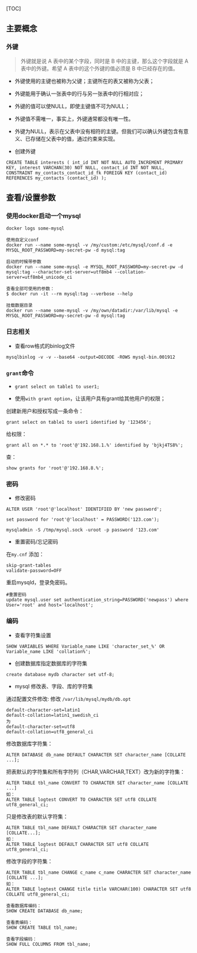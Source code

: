 [TOC]


## 主要概念

### 外键

> 外键就是说 A 表中的某个字段，同时是 B 中的主键，那么这个字段就是 A 表中的外键。希望 A 表中的这个外键的值必须是 B 中已经存在的值。

- 外键使用的主键也被称为父键；主键所在的表又被称为父表；

- 外键能用于确认一张表中的行与另一张表中的行相对应；

- 外键的值可以使NULL，即使主键值不可为NULL；

- 外键值不需唯一，事实上，外键通常都没有唯一性。

- 外键为NULL，表示在父表中没有相符的主键。但我们可以确认外键包含有意义、已存储在父表中的值，通过约束来实现。

- 创建外键

`CREATE TABLE interests (
    int_id INT NOT NULL AUTO_INCREMENT PRIMARY KEY,
    interest VARCHAN(30) NOT NULL,
    contact_id INT NOT NULL,
    CONSTRAINT my_contacts_contact_id_fk FOREIGN KEY (contact_id) REFERENCES my_contacts (contact_id)
);`


## 查看/设置参数

### 使用docker启动一个mysql

```
docker logs some-mysql

使用自定义conf
docker run --name some-mysql -v /my/custom:/etc/mysql/conf.d -e MYSQL_ROOT_PASSWORD=my-secret-pw -d mysql:tag

启动的时候带参数
docker run --name some-mysql -e MYSQL_ROOT_PASSWORD=my-secret-pw -d mysql:tag --character-set-server=utf8mb4 --collation-server=utf8mb4_unicode_ci

查看全部可使用的参数：
$ docker run -it --rm mysql:tag --verbose --help 

挂载数据目录
docker run --name some-mysql -v /my/own/datadir:/var/lib/mysql -e MYSQL_ROOT_PASSWORD=my-secret-pw -d mysql:tag
```

### 日志相关

- 查看row格式的binlog文件

```
mysqlbinlog -v -v --base64 -output=DECODE -ROWS mysql-bin.001912
```

### `grant`命令

- `grant select on table1 to user1;`

- 使用`with grant option`，让该用户具有grant给其他用户的权限；



创建新用户和授权写成一条命令：

`grant select on table1 to user1 identified by '123456';`

给权限：

`grant all on *.* to 'root'@'192.168.1.%' identified by 'bjkj4TS8%';`

查：

`show grants for 'root'@'192.168.8.%';`


### 密码

- 修改密码

```
ALTER USER 'root'@'localhost' IDENTIFIED BY 'new password';

set password for 'root'@'localhost' = PASSWORD('123.com');

mysqladmin -S /tmp/mysql.sock -uroot -p password '123.com'
```

- 重置密码/忘记密码

在`my.cnf` 添加：

```
skip-grant-tables
validate-password=OFF
```

重启mysqld，登录免密码。

```
#重置密码
update mysql.user set authentication_string=PASSWORD('newpass') where User='root' and host='localhost';
```


### 编码

- 查看字符集设置

```
SHOW VARIABLES WHERE Variable_name LIKE 'character_set_%' OR Variable_name LIKE 'collation%';
```

- 创建数据库指定数据库的字符集

```
create database mydb character set utf-8;
```


- mysql 修改表、字段、库的字符集

通过配置文件修改:
修改 `/var/lib/mysql/mydb/db.opt`

```
default-character-set=latin1
default-collation=latin1_swedish_ci
为
default-character-set=utf8
default-collation=utf8_general_ci
```

修改数据库字符集：
```
ALTER DATABASE db_name DEFAULT CHARACTER SET character_name [COLLATE ...];
```
把表默认的字符集和所有字符列（CHAR,VARCHAR,TEXT）改为新的字符集：
```
ALTER TABLE tbl_name CONVERT TO CHARACTER SET character_name [COLLATE ...]
如：
ALTER TABLE logtest CONVERT TO CHARACTER SET utf8 COLLATE utf8_general_ci;
```
只是修改表的默认字符集：
```
ALTER TABLE tbl_name DEFAULT CHARACTER SET character_name [COLLATE...];
如：
ALTER TABLE logtest DEFAULT CHARACTER SET utf8 COLLATE utf8_general_ci;
```
修改字段的字符集：
```
ALTER TABLE tbl_name CHANGE c_name c_name CHARACTER SET character_name [COLLATE ...];
如：
ALTER TABLE logtest CHANGE title title VARCHAR(100) CHARACTER SET utf8 COLLATE utf8_general_ci;
```

```
查看数据库编码：
SHOW CREATE DATABASE db_name;

查看表编码：
SHOW CREATE TABLE tbl_name;

查看字段编码：
SHOW FULL COLUMNS FROM tbl_name;
```
